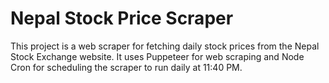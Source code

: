 # Nepal Stock Price Scraper

This project is a web scraper for fetching daily stock prices from the Nepal Stock Exchange website. It uses Puppeteer for web scraping and Node Cron for scheduling the scraper to run daily at 11:40 PM.

